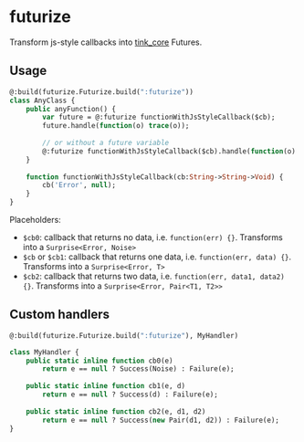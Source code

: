 # futurize

Transform js-style callbacks into [tink_core](https://github.com/haxetink/tink_core) Futures.

## Usage

```haxe
@:build(futurize.Futurize.build(":futurize"))
class AnyClass {
	public anyFunction() {
		var future = @:futurize functionWithJsStyleCallback($cb);
		future.handle(function(o) trace(o));
		
		// or without a future variable
		@:futurize functionWithJsStyleCallback($cb).handle(function(o) trace(o));
	}
	
	function functionWithJsStyleCallback(cb:String->String->Void) {
		cb('Error', null);
	}
}
```

Placeholders:
- `$cb0`: callback that returns no data, i.e. `function(err) {}`. Transforms into a `Surprise<Error, Noise>`
- `$cb` or `$cb1`: callback that returns one data, i.e. `function(err, data) {}`. Transforms into a `Surprise<Error, T>`
- `$cb2`: callback that returns two data, i.e. `function(err, data1, data2) {}`. Transforms into a `Surprise<Error, Pair<T1, T2>>`
	
## Custom handlers
```haxe
@:build(futurize.Futurize.build(":futurize"), MyHandler)

class MyHandler {
	public static inline function cb0(e)
		return e == null ? Success(Noise) : Failure(e);
	
	public static inline function cb1(e, d)
		return e == null ? Success(d) : Failure(e);
	
	public static inline function cb2(e, d1, d2)
		return e == null ? Success(new Pair(d1, d2)) : Failure(e);
}
```